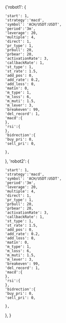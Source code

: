 {'robot1': {

    'start': 1,
    'strategy':'macd',
    'symbol': 'ACH/USDT:USDT',
    'period':'3m',
    'leverage': 20,
    'multiple': 4,
    'direct': 1,
    'pr_type': 1,
    'prbull': 20,
    'prbear': 20,
    'activationRate': 3,
    'callbackRate': 1,
    'st_type': 1,
    'st_rate': 1.5,
    'add_pos': 0,
    'add_rate': 0.2,
    'add_loss': 0,
    'matin': 0,
    'm_type': 1,
    'm_loss': 6,
    'm_muti': 1.5,
    'm_lever': 3,
    'breakeven': 99,
    'del_record': 1,
    'macd':{
    },
    'rsi':{
    },
    'bidrection':{
    'buy_pri': 0,
    'sell_pri': 0,
    
    },
},
'robot2': {

    'start': 1,
    'strategy':'macd',
    'symbol': 'ACH/USDT:USDT',
    'period':'3m',
    'leverage': 20,
    'multiple': 4,
    'direct': 1,
    'pr_type': 1,
    'prbull': 20,
    'prbear': 20,
    'activationRate': 3,
    'callbackRate': 1,
    'st_type': 1,
    'st_rate': 1.5,
    'add_pos': 0,
    'add_rate': 0.2,
    'add_loss': 0,
    'matin': 0,
    'm_type': 1,
    'm_loss': 6,
    'm_muti': 1.5,
    'm_lever': 3,
    'breakeven': 99,
    'del_record': 1,
    'macd':{
    },
    'rsi':{
    },
    'bidrection':{
    'buy_pri': 0,
    'sell_pri': 0,
    
    },    
},
}
